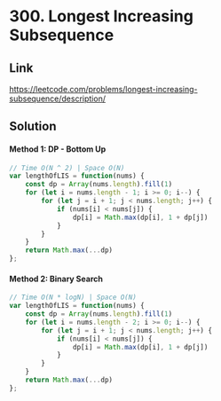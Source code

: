 # 300. Longest Increasing Subsequence

## Link
https://leetcode.com/problems/longest-increasing-subsequence/description/

## Solution
#### Method 1: DP - Bottom Up
```javascript
// Time O(N ^ 2) | Space O(N)
var lengthOfLIS = function(nums) {
    const dp = Array(nums.length).fill(1)
    for (let i = nums.length - 1; i >= 0; i--) {
        for (let j = i + 1; j < nums.length; j++) {
            if (nums[i] < nums[j]) {
                dp[i] = Math.max(dp[i], 1 + dp[j])
            }
        }
    }
    return Math.max(...dp)
};
```
#### Method 2: Binary Search
```javascript
// Time O(N * logN) | Space O(N)
var lengthOfLIS = function(nums) {
    const dp = Array(nums.length).fill(1)
    for (let i = nums.length - 2; i >= 0; i--) {
        for (let j = i + 1; j < nums.length; j++) {
            if (nums[i] < nums[j]) {
                dp[i] = Math.max(dp[i], 1 + dp[j])
            }
        }
    }
    return Math.max(...dp)
};
```
